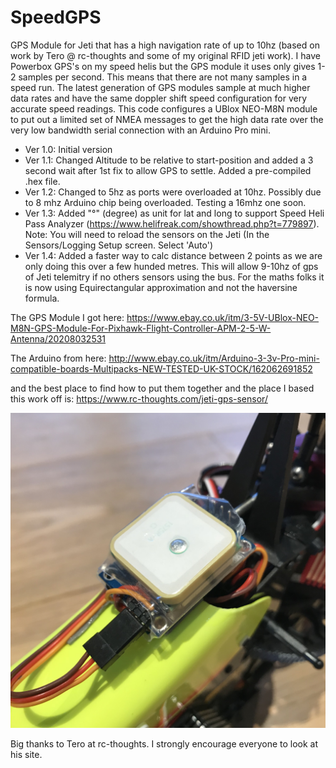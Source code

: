 # SpeedGPS
GPS Module for Jeti that has a high navigation rate of up to 10hz (based on work by Tero @ rc-thoughts and some of my original RFID jeti work). I have Powerbox GPS's on my speed helis but the GPS module it uses only gives 1-2 samples per second. This means that there are not many samples in a speed run. The latest generation of GPS modules sample at much higher data rates and have the same doppler shift speed configuration for very accurate speed readings. This code configures a UBlox NEO-M8N module to put out a limited set of NMEA messages to get the high data rate over the very low bandwidth serial connection with an Arduino Pro mini. 

* Ver 1.0: Initial version
* Ver 1.1: Changed Altitude to be relative to start-position and added a 3 second wait after 1st fix to allow GPS to settle. Added a pre-compiled .hex file.
* Ver 1.2: Changed to 5hz as ports were overloaded at 10hz. Possibly due to 8 mhz Arduino chip being overloaded. Testing a 16mhz one soon. 
* Ver 1.3: Added "°" (degree) as unit for lat and long to support Speed Heli Pass Analyzer (https://www.helifreak.com/showthread.php?t=779897). Note: You will need to reload the sensors on the Jeti (In the Sensors/Logging Setup screen. Select 'Auto')
* Ver 1.4: Added a faster way to calc distance between 2 points as we are only doing this over a few hunded metres. This will allow 9-10hz of gps of Jeti telemitry if no others sensors using the bus. For the maths folks it is now using Equirectangular approximation and not the haversine formula.

The GPS Module I got here:
https://www.ebay.co.uk/itm/3-5V-UBlox-NEO-M8N-GPS-Module-For-Pixhawk-Flight-Controller-APM-2-5-W-Antenna/20208032531

The Arduino from here:
http://www.ebay.co.uk/itm/Arduino-3-3v-Pro-mini-compatible-boards-Multipacks-NEW-TESTED-UK-STOCK/162062691852
 
and the best place to find how to put them together and the place I based this work off is:
https://www.rc-thoughts.com/jeti-gps-sensor/

![alt text](https://github.com/AlCormack/SpeedGPS/blob/master/images/GPSModule.jpg "SpeedGPS on Gaui X3L")

Big thanks to Tero at rc-thoughts. I strongly encourage everyone to look at his site. 
